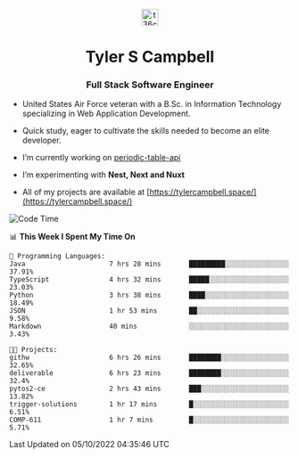 <p align="center">
<a href="https://www.linkedin.com/in/t36campbell" target="blank"><img align="center" src="https://ik.imagekit.io/t36campbell/Portfolio/linkedin.png.original_m8bbGgPh6.png" alt="t36campbell" height="30" width="30" /></a>
</p>
<h1 align="center">Tyler S Campbell</h1>
<h3 align="center">Full Stack Software Engineer</h3>

* United States Air Force veteran with a B.Sc. in Information Technology specializing in Web Application Development. 

* Quick study, eager to cultivate the skills needed to become an elite developer.

* I’m currently working on [periodic-table-api](https://github.com/t36campbell/periodic-table-api)

* I’m experimenting with **Nest, Next and Nuxt**

* All of my projects are available at [https://tylercampbell.space/](https://tylercampbell.space/)

<!--START_SECTION:waka-->
![Code Time](http://img.shields.io/badge/Code%20Time-1%2C845%20hrs%207%20mins-blue)

📊 **This Week I Spent My Time On** 

```text
💬 Programming Languages: 
Java                     7 hrs 28 mins       █████████░░░░░░░░░░░░░░░░   37.91% 
TypeScript               4 hrs 32 mins       █████░░░░░░░░░░░░░░░░░░░░   23.03% 
Python                   3 hrs 38 mins       ████░░░░░░░░░░░░░░░░░░░░░   18.49% 
JSON                     1 hr 53 mins        ██░░░░░░░░░░░░░░░░░░░░░░░   9.58% 
Markdown                 40 mins             ░░░░░░░░░░░░░░░░░░░░░░░░░   3.43%

🐱‍💻 Projects: 
githw                    6 hrs 26 mins       ████████░░░░░░░░░░░░░░░░░   32.65% 
deliverable              6 hrs 23 mins       ████████░░░░░░░░░░░░░░░░░   32.4% 
pytos2-ce                2 hrs 43 mins       ███░░░░░░░░░░░░░░░░░░░░░░   13.82% 
trigger-solutions        1 hr 17 mins        █░░░░░░░░░░░░░░░░░░░░░░░░   6.51% 
COMP-611                 1 hr 7 mins         █░░░░░░░░░░░░░░░░░░░░░░░░   5.71%

```


 Last Updated on 05/10/2022 04:35:46 UTC
<!--END_SECTION:waka-->
